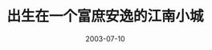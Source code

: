 ---
layout: post
title: "出生在一个富庶安逸的江南小城"
date: 2003-07-10
categories: life
location: "Anhui, China"
excerpt: "开始了人生的旅程"
---